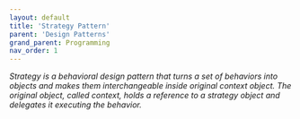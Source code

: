 ```yaml
---
layout: default
title: 'Strategy Pattern'
parent: 'Design Patterns'
grand_parent: Programming
nav_order: 1
---
```

<em>Strategy is a behavioral design pattern that turns a set of behaviors into objects and makes them interchangeable inside original context object. The original object, called context, holds a reference to a strategy object and delegates it executing the behavior.  </em>
